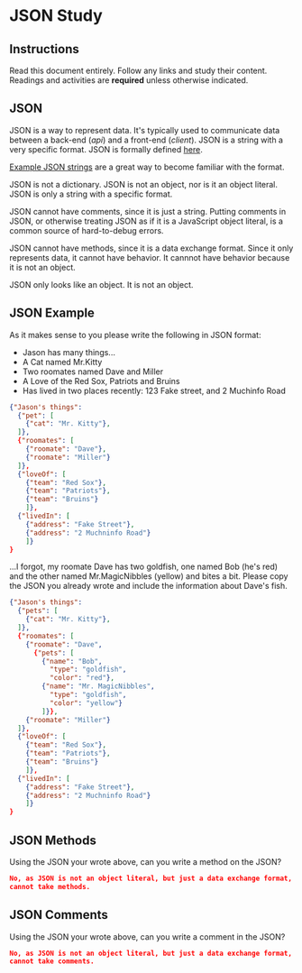# JSON Study

## Instructions

Read this document entirely. Follow any links and study their content. Readings
and activities are **required** unless otherwise indicated.

## JSON

JSON is a way to represent data. It's typically used to communicate data between
a back-end (*api*) and a front-end (*client*). JSON is a string with a very
specific format. JSON is formally defined [here](http://www.json.org/).

[Example JSON strings](http://json.org/example.html) are a great way to become
familiar with the format.

JSON is not a dictionary. JSON is not an object, nor is it an object literal.
JSON is only a string with a specific format.

JSON cannot have comments, since it is just a string. Putting comments in JSON,
or otherwise treating JSON as if it is a JavaScript object literal, is a common
source of hard-to-debug errors.

JSON cannot have methods, since it is a data exchange format. Since it only
represents data, it cannot have behavior. It cannnot have behavior because it is
not an object.

JSON only looks like an object. It is not an object.

## JSON Example

As it makes sense to you please write the following in JSON format:

-  Jason has many things...
- A Cat named Mr.Kitty
- Two roomates named Dave and Miller
- A Love of the Red Sox, Patriots and Bruins
- Has lived in two places recently: 123 Fake street, and 2 Muchinfo Road

```json
{"Jason's things":
  {"pet": [
    {"cat": "Mr. Kitty"},
  ]},
  {"roomates": [
    {"roomate": "Dave"},
    {"roomate": "Miller"}
  ]},
  {"loveOf": [
    {"team": "Red Sox"},
    {"team": "Patriots"},
    {"team": "Bruins"}
    ]},
  {"livedIn": [
    {"address": "Fake Street"},
    {"address": "2 Muchninfo Road"}
    ]}
}
```

...I forgot, my roomate Dave has two goldfish, one named Bob (he's red) and the
other named Mr.MagicNibbles (yellow) and bites a bit. Please copy the JSON you
already wrote and include the information about Dave's fish.

```json
{"Jason's things":
  {"pets": [
    {"cat": "Mr. Kitty"},
  ]},
  {"roomates": [
    {"roomate": "Dave",
      {"pets": [
        {"name": "Bob",
          "type": "goldfish",
          "color": "red"},
        {"name": "Mr. MagicNibbles",
          "type": "goldfish",
          "color": "yellow"}
        ]}},
    {"roomate": "Miller"}
  ]},
  {"loveOf": [
    {"team": "Red Sox"},
    {"team": "Patriots"},
    {"team": "Bruins"}
    ]},
  {"livedIn": [
    {"address": "Fake Street"},
    {"address": "2 Muchninfo Road"}
    ]}
}
```

## JSON Methods

Using the JSON your wrote above, can you write a method on the JSON?

```json
No, as JSON is not an object literal, but just a data exchange format, and
cannot take methods.
```

## JSON Comments

Using the JSON your wrote above, can you write a comment in the JSON?

```json
No, as JSON is not an object literal, but just a data exchange format, and
cannot take comments.
```
